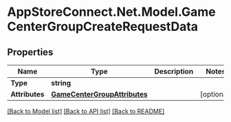 # AppStoreConnect.Net.Model.GameCenterGroupCreateRequestData

## Properties

Name | Type | Description | Notes
------------ | ------------- | ------------- | -------------
**Type** | **string** |  | 
**Attributes** | [**GameCenterGroupAttributes**](GameCenterGroupAttributes.md) |  | [optional] 

[[Back to Model list]](../README.md#documentation-for-models) [[Back to API list]](../README.md#documentation-for-api-endpoints) [[Back to README]](../README.md)

